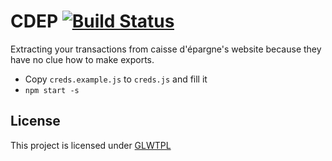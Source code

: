 # CDEP [![Build Status](https://travis-ci.org/Meroje/cdep.svg?branch=master)](https://travis-ci.org/Meroje/cdep)

Extracting your transactions from caisse d'épargne's website because they have
no clue how to make exports.

* Copy `creds.example.js` to `creds.js` and fill it
* `npm start -s`

## License

This project is licensed under [GLWTPL](./LICENSE)
